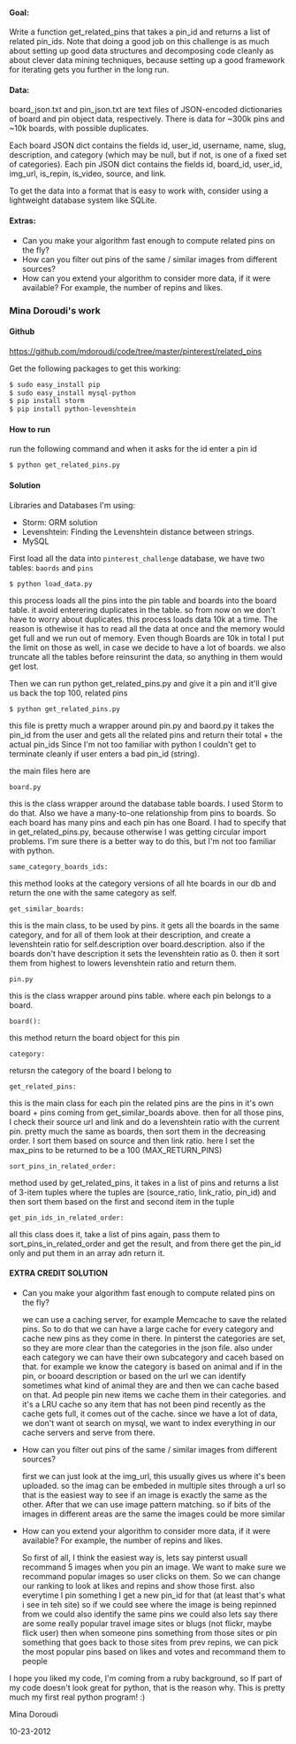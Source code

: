 #### Goal: #### 
Write a function get_related_pins that takes a pin_id and returns a list of related pin_ids. Note that doing a good job on this challenge is as much about setting up good data structures and decomposing code cleanly as about clever data mining techniques, because setting up a good framework for iterating gets you further in the long run.

#### Data: #### 
board_json.txt and pin_json.txt are text files of JSON-encoded dictionaries of board and pin object data, respectively. There is data for ~300k pins and ~10k boards, with possible duplicates.

Each board JSON dict contains the fields id, user_id, username, name, slug, description, and category (which may be null, but if not, is one of a fixed set of categories). Each pin JSON dict contains the fields id, board_id, user_id, img_url, is_repin, is_video, source, and link.

To get the data into a format that is easy to work with, consider using a lightweight database system like SQLite. 

#### Extras: ####
* Can you make your algorithm fast enough to compute related pins on the fly?
* How can you filter out pins of the same / similar images from different sources?
* How can you extend your algorithm to consider more data, if it were available? For example, the number of repins and likes.

### Mina Doroudi's work ###

#### Github ####
https://github.com/mdoroudi/code/tree/master/pinterest/related_pins


Get the following packages to get this working:

```sh
$ sudo easy_install pip
$ sudo easy_install mysql-python
$ pip install storm
$ pip install python-levenshtein
```

#### How to run ####

run the following command and when it asks for the id enter a pin id
```sh
$ python get_related_pins.py
```


#### Solution ####

Libraries and Databases I'm using:
* Storm: ORM solution
* Levenshtein: Finding the Levenshtein distance between strings.
* MySQL

First load all the data into `pinterest_challenge` database, we have two tables: `baords` and `pins`

  `$ python load_data.py`

  this process loads all the pins into the pin table and boards into the board table. it avoid enterering duplicates in the table. 
  so from now on we don't have to worry about duplicates.
  this process loads data 10k at a time. The reason is othewise it has to read all the data at once and the memory would get full 
  and we run out of memory. Even though Boards are 10k in total I put the limit on those as well, in case we decide to have a lot of 
  boards.
  we also truncate all the tables before reinsurint the data, so anything in them would get lost.


Then we can run python get_related_pins.py and give it a pin and it'll give us back the top 100, related pins

  `$ python get_related_pins.py`

  this file is pretty much a wrapper around pin.py and baord.py
  it takes the pin_id from the user and gets all the related pins and return their total + the actual pin_ids
  Since I'm not too familiar with python I couldn't get to terminate cleanly if user enters a bad pin_id (string).
  
  the main files here are

`board.py`

this is the class wrapper around the database table boards. I used Storm to do that. Also we have a 
many-to-one relationship from pins to boards. So each board has many pins and each pin has one Board.
I had to specify that in get_related_pins.py, because otherwise I was getting circular import problems. 
I'm sure there is a better way to do this, but I'm not too familiar with python.

`same_category_boards_ids:`

this method looks at the category versions of all hte boards in our db and return the one with the same category as self.

`get_similar_boards:`

this is the main class, to be used by pins.
it gets all the boards in the same category, and for all of them look at their description, and create a levenshtein ratio for
self.description over board.description. also if the boards don't have description it sets the levenshtein ratio as 0.
then it sort them from highest to lowers levenshtein ratio and return them.

`pin.py`

this is the class wrapper around pins table. where each pin belongs to a board.

`board():`

this method return the board object for this pin

`category:`

retursn the category of the board I belong to

`get_related_pins:`

this is the main class
for each pin the related pins are the pins in it's own board + pins coming from get_similar_boards above.
then for all those pins, I check their source url and link and do a levenshtein ratio with the current pin.
pretty much the same as boards, then sort them in the decreasing order. 
I sort them based on source and then link ratio. 
here I set the max_pins to be returned to be a 100 (MAX_RETURN_PINS) 

`sort_pins_in_related_order:` 

method used by get_related_pins, it takes in a list of pins and returns a list of 3-item tuples
where the tuples are (source_ratio, link_ratio, pin_id) and then sort them based on the first and 
second item in the tuple

`get_pin_ids_in_related_order:`

all this class does it, take a list of pins again, pass them to sort_pins_in_related_order and get
the result, and from there get the pin_id only and put them in an array adn return it. 

#### EXTRA CREDIT SOLUTION ####

* Can you make your algorithm fast enough to compute related pins on the fly?
  
  we can use a caching server, for example Memcache to save the related pins.
  So to do that we can have a large cache for every category and cache new pins as they come in there.
  In pinterst the categories are set, so they are more clear than the categories in the json file.
  also under each category we can have their own subcategory and caceh based on that.
  for example we know the category is based on animal and if in the pin, or booard description or based on the url we can identify
  sometimes what kind of animal they are and then we can cache based on that. Ad people pin new items we cache them in their categories.
  and it's a LRU cache so any item that has not been pind recently as the cache gets full, it comes out of the cache.
  since we have a lot of data, we don't want ot search on mysql, we want to index everything in our cache servers and serve from there.

* How can you filter out pins of the same / similar images from different sources?
 
  first we can just look at the img_url, this usually gives us where it's been uploaded. so the imag can be embeded in multiple sites
  through a url so that is the easiest way to see if an image is exactly the same as the other.
  After that we can use image pattern matching. so if bits of the images in different areas are the same the images could be more similar

* How can you extend your algorithm to consider more data, if it were available? For example, the number of repins and likes.
  
  So first of all, I think the easiest way is, lets say pinterst usuall recommand 5 images when you pin an image. We want to make
  sure we recommand popular images so user clicks on them. So we can change our ranking to look at likes and repins and show those first.
  also everytime I pin something I get a new pin_id for that (at least that's what i see in teh site) so if we could see where the image is
  being repinned from we could also identify the same pins
  we could also lets say there are some really popular travel image sites or blugs (not flickr, maybe flick user) then when someone pins something
  from those sites or pin something that goes back to those sites from prev repins, we can pick the most popular pins based on likes and votes and
  recommand them to people

I hope you liked my code, I'm coming from a ruby background, so If part of my code doesn't look great for python, that is the reason why. 
This is pretty much my first real python program! :)


Mina Doroudi

10-23-2012
  

